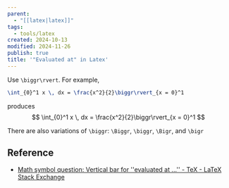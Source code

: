 ```yaml
---
parent:
  - "[[latex|latex]]"
tags:
  - tools/latex
created: 2024-10-13
modified: 2024-11-26
publish: true
title: '"Evaluated at" in Latex'
---
```

Use `\biggr\rvert`. For example,
```latex
\int_{0}^1 x \, dx = \frac{x^2}{2}\biggr\rvert_{x = 0}^1
```
produces
$$
\int_{0}^1 x \, dx = \frac{x^2}{2}\biggr\rvert_{x = 0}^1
$$

There are also variations of `\biggr`: `\Biggr`, `\biggr`, `\Bigr`, and `\bigr`

## Reference
- [Math symbol question: Vertical bar for ''evaluated at ...'' - TeX - LaTeX Stack Exchange](https://tex.stackexchange.com/questions/40160/math-symbol-question-vertical-bar-for-evaluated-at)